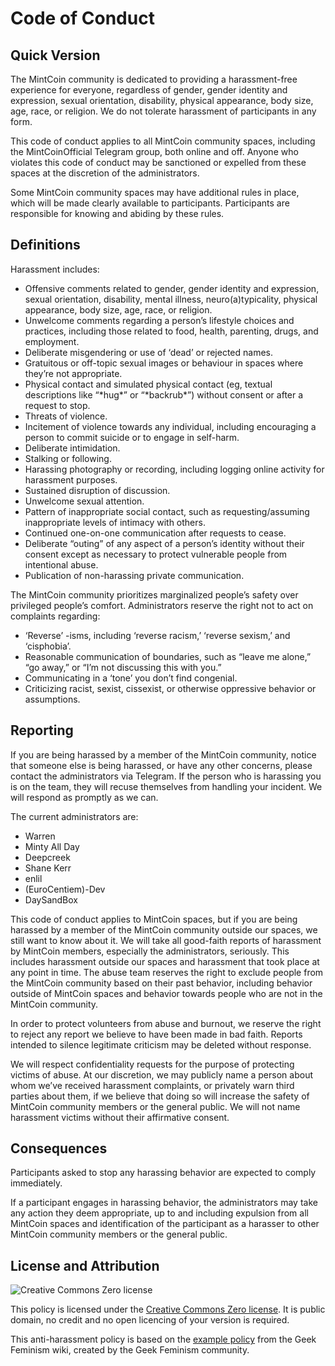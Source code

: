 # Code of Conduct

## Quick Version

The MintCoin community is dedicated to providing a harassment-free
experience for everyone, regardless of gender, gender identity and
expression, sexual orientation, disability, physical appearance, body
size, age, race, or religion. We do not tolerate harassment of
participants in any form.

This code of conduct applies to all MintCoin community spaces,
including the MintCoinOfficial Telegram group, both online and off.
Anyone who violates this code of conduct may be sanctioned or expelled
from these spaces at the discretion of the administrators.

Some MintCoin community spaces may have additional rules in place,
which will be made clearly available to participants. Participants are
responsible for knowing and abiding by these rules.

## Definitions

Harassment includes:

* Offensive comments related to gender, gender identity and
  expression, sexual orientation, disability, mental illness,
  neuro(a)typicality, physical appearance, body size, age, race, or
  religion.
* Unwelcome comments regarding a person’s lifestyle choices and
  practices, including those related to food, health, parenting,
  drugs, and employment.
* Deliberate misgendering or use of ‘dead’ or rejected names.
* Gratuitous or off-topic sexual images or behaviour  in spaces where
  they’re not appropriate.
* Physical contact and simulated physical contact (eg, textual
  descriptions like “\*hug\*” or “\*backrub\*”) without consent or after a
  request to stop.
* Threats of violence.
* Incitement of violence towards any individual, including encouraging
  a person to commit suicide or to engage in self-harm.
* Deliberate intimidation.
* Stalking or following.
* Harassing photography or recording, including logging online
  activity for harassment purposes.
* Sustained disruption of discussion.
* Unwelcome sexual attention.
* Pattern of inappropriate social contact, such as requesting/assuming
  inappropriate levels of intimacy with others.
* Continued one-on-one communication after requests to cease.
* Deliberate “outing” of any aspect of a person’s identity without
  their consent except as necessary to protect vulnerable people from
  intentional abuse.
* Publication of non-harassing private communication. 

The MintCoin community prioritizes marginalized people’s safety over
privileged people’s comfort. Administrators reserve the right not to
act on complaints regarding:

* ‘Reverse’ -isms, including ‘reverse racism,’ ‘reverse sexism,’ and
  ‘cisphobia’.
* Reasonable communication of boundaries, such as “leave me alone,”
  “go away,” or “I’m not discussing this with you.”
* Communicating in a ‘tone’ you don’t find congenial.
* Criticizing racist, sexist, cissexist, or otherwise oppressive
  behavior or assumptions.

## Reporting

If you are being harassed by a member of the MintCoin community,
notice that someone else is being harassed, or have any other
concerns, please contact the administrators via Telegram. If the
person who is harassing you is on the team, they will recuse
themselves from handling your incident. We will respond as promptly as
we can.

The current administrators are:

* Warren
* Minty All Day
* Deepcreek
* Shane Kerr
* enlil
* (EuroCentiem)-Dev
* DaySandBox

This code of conduct applies to MintCoin spaces, but if you are being
harassed by a member of the MintCoin community outside our spaces, we
still want to know about it. We will take all good-faith reports of
harassment by MintCoin members, especially the administrators,
seriously. This includes harassment outside our spaces and harassment
that took place at any point in time. The abuse team reserves the
right to exclude people from the MintCoin community based on their
past behavior, including behavior outside of MintCoin spaces and
behavior towards people who are not in the MintCoin community.

In order to protect volunteers from abuse and burnout, we reserve the
right to reject any report we believe to have been made in bad faith.
Reports intended to silence legitimate criticism may be deleted
without response.

We will respect confidentiality requests for the purpose of protecting
victims of abuse. At our discretion, we may publicly name a person
about whom we’ve received harassment complaints, or privately warn
third parties about them, if we believe that doing so will increase
the safety of MintCoin community members or the general public. We
will not name harassment victims without their affirmative consent.

## Consequences

Participants asked to stop any harassing behavior are expected to
comply immediately.

If a participant engages in harassing behavior, the administrators may
take any action they deem appropriate, up to and including expulsion
from all MintCoin spaces and identification of the participant as a
harasser to other MintCoin community members or the general public. 

## License and Attribution

![Creative Commons Zero license](https://licensebuttons.net/p/zero/1.0/88x31.png)

This policy is licensed under the
[Creative Commons Zero license](https://creativecommons.org/publicdomain/zero/1.0/).
It is public domain, no credit and no open licencing of your version
is required.

This anti-harassment policy is based on the
[example policy](http://geekfeminism.wikia.com/wiki/Community_anti-harassment/Policy)
from the Geek Feminism wiki, created by the Geek Feminism community.
